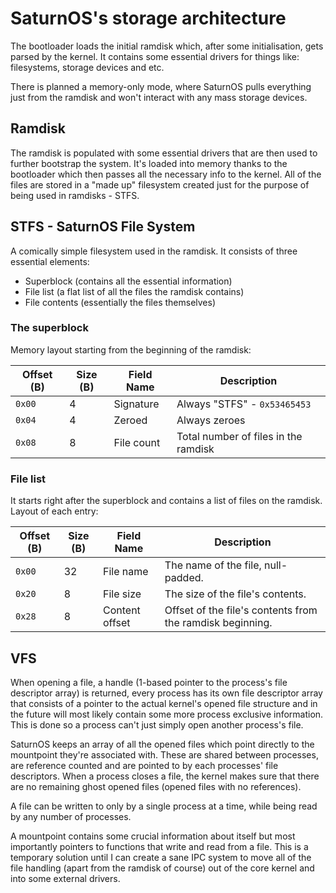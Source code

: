 # SaturnOS's storage architecture

The bootloader loads the initial ramdisk which, after some initialisation, gets parsed by the kernel.
It contains some essential drivers for things like: filesystems, storage devices and etc.

There is planned a memory-only mode, where SaturnOS pulls everything just from the ramdisk
and won't interact with any mass storage devices.

## Ramdisk

The ramdisk is populated with some essential drivers that are then used to further bootstrap the system.
It's loaded into memory thanks to the bootloader which then passes all the necessary info to the kernel.
All of the files are stored in a "made up" filesystem created just for the purpose of being used in ramdisks - STFS.

## STFS - SaturnOS File System

A comically simple filesystem used in the ramdisk. It consists of three essential elements:
- Superblock (contains all the essential information)
- File list (a flat list of all the files the ramdisk contains)
- File contents (essentially the files themselves)

### The superblock

Memory layout starting from the beginning of the ramdisk:

| Offset (B) | Size (B) | Field Name | Description                          |
|------------|----------|------------|--------------------------------------|
| `0x00`     | 4        | Signature  | Always "STFS" - `0x53465453`         |
| `0x04`     | 4        | Zeroed     | Always zeroes                        |
| `0x08`     | 8        | File count | Total number of files in the ramdisk |

### File list

It starts right after the superblock and contains a list of files on the ramdisk.
Layout of each entry:

| Offset (B) | Size (B) | Field Name     | Description                                               |
|------------|----------|----------------|-----------------------------------------------------------|
| `0x00`     | 32       | File name      | The name of the file, null-padded.                        |
| `0x20`     | 8        | File size      | The size of the file's contents.                          |
| `0x28`     | 8        | Content offset | Offset of the file's contents from the ramdisk beginning. |

## VFS

When opening a file, a handle (1-based pointer to the process's file descriptor array) is returned,
every process has its own file descriptor array that consists of a pointer to the actual kernel's opened file structure
and in the future will most likely contain some more process exclusive information.
This is done so a process can't just simply open another process's file.

SaturnOS keeps an array of all the opened files which point directly to the mountpoint they're associated with.
These are shared between processes, are reference counted and are pointed to by each processes' file descriptors.
When a process closes a file, the kernel makes sure that there are no remaining ghost opened files
(opened files with no references).

A file can be written to only by a single process at a time, while being read by any number of processes.

A mountpoint contains some crucial information about itself but most importantly pointers to functions that write and read from a file.
This is a temporary solution until I can create a sane IPC system to move all of the file handling
(apart from the ramdisk of course) out of the core kernel and into some external drivers.
